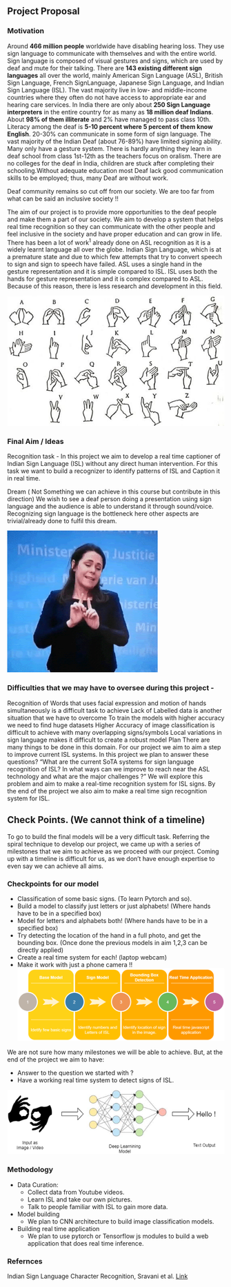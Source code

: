 ## Project Proposal

### Motivation
Around **466 million people** worldwide have disabling hearing loss. They use sign language to communicate with themselves and with the entire world. Sign language is composed of visual gestures and signs, which are used by deaf and mute for their
talking. There are **143 existing different sign languages** all over the world, mainly American Sign Language (ASL), British Sign Language, French SignLanguage, Japanese Sign Language, and Indian Sign Language (ISL).  The vast majority live in low- and middle-income countries where they often do not have access to appropriate ear and hearing care services.
In India  there are only about **250 Sign Language interpreters** in the entire country for as many as **18 million deaf Indians**. About **98% of them illiterate** and 2% have managed to pass class 10th.  Literacy among the deaf is **5-10 percent where 5 percent of them know English**. 20-30% can communicate in some form of sign language. The vast majority of the Indian Deaf (about 76-89%) have limited signing ability. Many only have a gesture system. There is hardly anything they learn in deaf school from class 1st-12th as the teachers focus on oralism. There are no colleges for the deaf in India, children are stuck after completing their schooling.Without adequate education most Deaf lack good communication skills to be employed; thus, many Deaf are without work. 

Deaf community remains so cut off from our society. We are too far from what can be said an inclusive society !! 

The aim of our project is to provide more opportunities to the deaf people and make them a part of our society. We aim to develop a system that helps real time recognition so they can communicate with the other people and feel inclusive in the society and have proper education and can grow in life.  
There has been a lot of work<sup>1</sup> already done on ASL recognition as it is a widely learnt language all over the globe. Indian Sign Language, which is at a premature state and due to which few attempts that try to convert speech to sign and sign to speech have failed. ASL uses a single hand in the gesture representation and it is simple compared to ISL. ISL uses both the hands for gesture representation and it is complex compared to ASL. Because of this reason, there is less research and development in this field. 

![](./images/signs.png)




### Final Aim / Ideas

Recognition task - In this project we aim to develop a real time captioner of Indian Sign Language (ISL) without any direct human intervention. For this task we want to build a recognizer to identify patterns of ISL and Caption it in real time.

Dream ( Not Something we can achieve in this course but contribute in this direction)
We wish to see a deaf person doing a presentation using sign language and the audience is able to understand it through sound/voice. Recognizing sign language is the bottleneck here other aspects are trivial/already done to fulfil this dream.

![](./images/sign.gif)


### Difficulties that we may have to oversee during this project -
Recognition of Words that uses facial expression and motion of hands simultaneously is a difficult task to achieve
Lack of Labelled data is another situation that we have to overcome 
To train the models with higher accuracy we need to find huge datasets
Higher Accuracy of image classification is difficult to achieve with many overlapping signs/symbols
Local variations in sign language makes it difficult to create a robust model
Plan 
There are many things to be done in this domain. For our project we aim to aim a step to improve current ISL systems. In this project we plan to answer these questions?
“What are the current SoTA systems for sign language recognition of ISL? In what ways can we improve to reach near the ASL technology and what are the major challenges ?”
We will explore this problem and aim to make a real-time recognition system for ISL signs. By the end of the project we also aim to make a real time sign recognition system for ISL.

## Check Points. (We cannot think of a timeline)

To go to build the final models will be a very difficult task. Referring the spiral technique to develop our project, we came up with a series of milestones that we aim to achieve as we proceed with our project. Coming up with a timeline is difficult for us, as we don’t have enough expertise to even say we can achieve all aims.

### Checkpoints for our model
- Classification of some basic signs. (To learn Pytorch and so).
- Build a model to classify just letters or just alphabets! (Where hands have to be in a specified box)
- Model for letters and alphabets both! (Where hands have to be in a specified box)
- Try detecting the location of the hand in a full photo, and get the bounding box. (Once done the previous models in aim 1,2,3 can be directly applied)
- Create a real time system for each! (laptop webcam)
- Make it work with just a phone camera !!
![Checkpoints](./images/checkpoints.png)


We are not sure how many milestones we will be able to achieve. But, at the end of the project we aim to have:
- Answer to the question we started with ?
- Have a working real time system to detect signs of ISL. 

![Overview](./images/overview.png)




### Methodology 

  * Data Curation:
    * Collect data from Youtube videos.
    * Learn ISL and take our own pictures.
    * Talk to people familiar with ISL to gain more data.
  * Model building 
    * We plan to CNN architecture to build image classification models.
  * Building real time application
    * We plan to use pytorch or Tensorflow js modules to build a web application that does real time inference.

### Refernces
  Indian Sign Language Character Recognition, Sravani et al. [Link](https://www.iosrjournals.org/iosr-jce/papers/Vol22-issue3/Series-1/B2203011419.pdf) 


